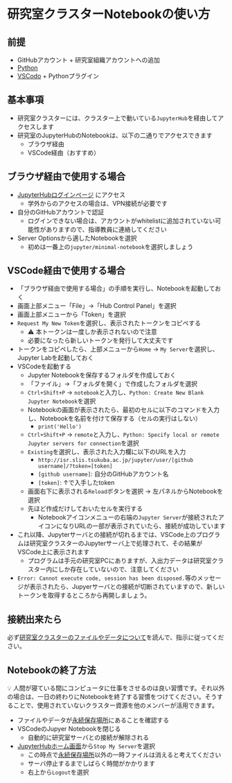 
# 研究室クラスターNotebookの使い方

## 前提

- GitHubアカウント + 研究室組織アカウントへの追加
- [Python](../pc-python.md)
- [VSCodo](../pc-vscode.md) + Pythonプラグイン

## 基本事項

- 研究室クラスターには、クラスター上で動いている`JupyterHub`を経由してアクセスします
- 研究室のJupyterHubのNotebookは、以下の二通りでアクセスできます
  - ブラウザ経由
  - VSCode経由（おすすめ）

## ブラウザ経由で使用する場合
- [JupyterHubログインページ](http://isr.slis.tsukuba.ac.jp/jupyter/) にアクセス
  - 学外からのアクセスの場合は、VPN接続が必要です
- 自分のGitHubアカウントで認証
  - ログインできない場合は、アカウントがwhitelistに追加されていない可能性がありますので、指導教員に連絡してください
- Server Optionsから適したNotebookを選択
  - 初めは一番上の`jupyter/minimal-notebook`を選択しましょう

## VSCode経由で使用する場合
- 「ブラウザ経由で使用する場合」の手順を実行し、Notebookを起動しておく
- 画面上部メニュー「File」→「Hub Control Panel」を選択
- 画面上部メニューから「Token」を選択
- `Request My New Token`を選択し、表示されたトークンをコピペする
  - :warning: 本トークンは一度しか表示されないので注意
  - 必要になったら新しいトークンを発行して大丈夫です
- トークンをコピペしたら、上部メニューから`Home` → `My Server`を選択し、Jupyter Labを起動しておく
- VSCodeを起動する
  - Jupyter Notebookを保存するフォルダを作成しておく
  - 「ファイル」→「フォルダを開く」で作成したフォルダを選択
  - `Ctrl+Shift+P` → `notebook`と入力し、`Python: Create New Blank Jupyter Notebook`を選択
  - Notebookの画面が表示されたら、最初のセルに以下のコマンドを入力し、Notebookを名前を付けて保存する（セルの実行はしない）
    - `print('Hello')`
  - `Ctrl+Shift+P` → `remote`と入力し、`Python: Specify local or remote Jupyter servers for connection`を選択
  - `Existing`を選択し、表示された入力欄に以下のURLを入力
    - `http://isr.slis.tsukuba.ac.jp/jupyter/user/[github username]/?token=[token]`
    - `[github username]`: 自分のGitHubアカウント名
    - `[token]`: ↑で入手したtoken
  - 画面右下に表示される`Reload`ボタンを選択 → 左パネルからNotebookを選択
  - 先ほど作成だけしておいたセルを実行する
    - Notebookアイコンメニューの右端の`Jupyter Server`が接続されたアイコンになりURLの一部が表示されていたら、接続が成功しています
- これ以降、Jupyterサーバとの接続が切れるまでは、VSCode上のプログラムは研究室クラスターのJupyterサーバ上で処理されて、その結果がVSCode上に表示されます
  - プログラムは手元の研究室PCにありますが、入出力データは研究室クラスター内にしか存在していないので、注意してください
- `Error: Cannot execute code, session has been disposed.`等のメッセージが表示されたら、Jupyerサーバとの接続が切断されていますので、新しいトークンを取得するところから再開しましょう。
 
## 接続出来たら

必ず[研究室クラスターのファイルやデータについて](README-data.md)を読んで、指示に従ってください。

## Notebookの終了方法

:bulb: 人間が寝ている間にコンピュータに仕事をさせるのは良い習慣です。それ以外の場合は、一日の終わりにNotebookを終了する習慣をつけてください。そうすることで、使用されていないクラスター資源を他のメンバーが活用できます。

- ファイルやデータが[永続保存場所](README-data.md)にあることを確認する
- VSCodeのJupyer Notebookを閉じる
  - 自動的に研究室サーバとの接続が解除される
- [JupyterHubホーム画面](http://isr.slis.tsukuba.ac.jp/jupyter/home)から`Stop My Server`を選択
  - この時点で[永続保存場所](README-data.md)以外の一時ファイルは消えると考えてください
  - サーバ停止するまでしばらく時間がかかります
  - 右上から`Logout`を選択
